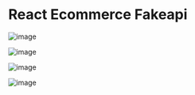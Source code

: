 # React Ecommerce Fakeapi
![image](https://github.com/jhhg04/react-ecommerce-fakeapi/assets/52834318/7f6b73bf-2813-47a7-874d-6ae3c430d11b)

![image](https://github.com/jhhg04/react-ecommerce-fakeapi/assets/52834318/555ba421-d261-45dd-bee3-f5b2a0104b1c)

![image](https://github.com/jhhg04/react-ecommerce-fakeapi/assets/52834318/bc7573de-4288-4d20-90fa-d1bb55537eae)

![image](https://github.com/jhhg04/react-ecommerce-fakeapi/assets/52834318/f17c56b0-7d15-450e-b51f-52a08b72c397)





